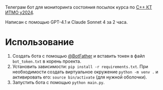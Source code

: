 Телеграм бот для мониторинга состояния посылок курса по [C++ КТ ИТМО y2024](https://cpp-kt.github.io/course/).

Написан с помощью GPT-4.1 и Claude Sonnet 4 за 2 часа.

# Использование
1. Создать бота с помощью [@BotFather](https://t.me/BotFather) и вставить токен в файл `bot_token.txt` в корень проекта.
2. Установить зависимости: `pip install -r requirements.txt`. При необходимости создать виртуальное окружение `python -m venv .` и активировать его: `source bin/activate` (для нужной оболочки).
3. Запустить бота с помощью `python main.py`.
